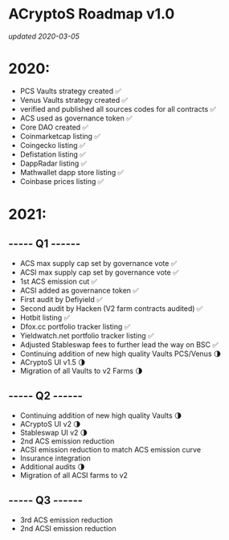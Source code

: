 # ACryptoS Roadmap v1.0
_updated 2020-03-05_

# **2020:**
- PCS Vaults strategy created ✅
- Venus Vaults strategy created ✅
- verified and published all sources codes for all contracts ✅
- ACS used as governance token ✅
- Core DAO created ✅
- Coinmarketcap listing ✅
- Coingecko listing ✅
- Defistation listing ✅
- DappRadar listing ✅
- Mathwallet dapp store listing ✅
- Coinbase prices listing ✅
 
 
# **2021:**
 
## **----- Q1 ------**
- ACS max supply cap set by governance vote ✅
- ACSI max supply cap set by governance vote ✅
- 1st ACS emission cut ✅
- ACSI added as governance token ✅
- First audit by Defiyield ✅
- Second audit by Hacken (V2 farm contracts audited) ✅
- Hotbit listing ✅
- Dfox.cc portfolio tracker listing ✅
- Yieldwatch.net portfolio tracker listing ✅
- Adjusted Stableswap fees to further lead the way on BSC ✅
- Continuing addition of new high quality Vaults PCS/Venus 🌗
- ACryptoS UI v1.5 🌗
- Migration of all Vaults to v2 Farms 🌗


 
## **----- Q2 ------**

- Continuing addition of new high quality Vaults 🌗
- ACryptoS UI v2 🌗
- Stableswap UI v2 🌗
- 2nd ACS emission reduction
- ACSI emission reduction to match ACS emission curve
- Insurance integration
- Additional audits 🌗
- Migration of all ACSI farms to v2
 
 
## **----- Q3 ------**
- 3rd ACS emission reduction
- 2nd ACSI emission reduction

